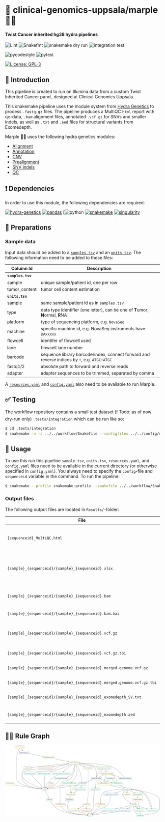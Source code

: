 # :snake: clinical-genomics-uppsala/marple :female_detective:

#### Twist Cancer inherited hg38 hydra pipelines

![Lint](https://github.com/clinical-genomics-uppsala/marple/actions/workflows/lint.yaml/badge.svg?branch=develop)
![Snakefmt](https://github.com/clinical-genomics-uppsala/marple/actions/workflows/snakefmt.yaml/badge.svg?branch=develop)
![snakemake dry run](https://github.com/clinical-genomics-uppsala/marple/actions/workflows/snakemake-dry-run.yaml/badge.svg?branch=develop)
![integration test](https://github.com/clinical-genomics-uppsala/marple/actions/workflows/integration1.yaml/badge.svg?branch=develop)

![pycodestyle](https://github.com/clinical-genomics-uppsala/marple/actions/workflows/pycodestyl.yaml/badge.svg?branch=develop)
![pytest](https://github.com/clinical-genomics-uppsala/marple/actions/workflows/pytest.yaml/badge.svg?branch=develop)

[![License: GPL-3](https://img.shields.io/badge/License-GPL3-yellow.svg)](https://opensource.org/licenses/gpl-3.0.html)

## :speech_balloon: Introduction

This pipeline is created to run on Illumina data from a custom Twist Inherited Cancer panel, designed at Clinical Genomics Uppsala.

This snakemake pipeline uses the module system from [Hydra Genetics](https://github.com/hydra-genetics/) to process `.fastq.gz` files. The pipeline produces a MultiQC `html` report with qc-data, `.bam` alignment files, annotated `.vcf.gz` for SNVs and smaller indels, as well as `.txt` and `.aed` files for structural variants from Exomedepth. 

Marple :female_detective: uses the following hydra genetics modules:
- [Alignment](https://github.com/hydra-genetics/alignment/tree/v0.4.0)
- [Annotation](https://github.com/hydra-genetics/annotation/tree/v0.3.0)
- [CNV](https://github.com/hydra-genetics/cnv_sv/tree/78f270c)
- [Prealignment](https://github.com/hydra-genetics/prealignment/tree/v1.0.0)
- [SNV indels](https://github.com/hydra-genetics/snv_indels/tree/v0.3.0)
- [QC](https://github.com/hydra-genetics/qc/tree/ca947b1)

## :heavy_exclamation_mark: Dependencies

In order to use this module, the following dependencies are required:

[![hydra-genetics](https://img.shields.io/badge/hydragenetics-v1.3.0-blue)](https://github.com/hydra-genetics/)
[![pandas](https://img.shields.io/badge/pandas-2.0.1-blue)](https://pandas.pydata.org/)
[![python](https://img.shields.io/badge/python-3.8-blue)
[![snakemake](https://img.shields.io/badge/snakemake-7.25.3-blue)](https://snakemake.readthedocs.io/en/stable/)
[![singularity](https://img.shields.io/badge/singularity-3.0.0-blue)](https://sylabs.io/docs/)

## :school_satchel: Preparations

### Sample data

Input data should be added to a [`samples.tsv`](https://github.com/clinical-genomics-uppsala/marple/blob/develop/config/samples.tsv)
and an [`units.tsv`](https://github.com/clinical-genomics-uppsala/marple/blob/develop/config/units.tsv).
The following information need to be added to these files:

| Column Id | Description |
| --- | --- |
| **`samples.tsv`** |
| sample | unique sample/patient id, one per row |
|tumor_content| tumor cell content estimation|
| **`units.tsv`** |
| sample | same sample/patient id as in `samples.tsv` |
| type | data type identifier (one letter), can be one of **T**umor, **N**ormal, **R**NA |
| platform | type of sequencing platform, e.g. `NovaSeq` |
| machine | specific machine id, e.g. NovaSeq instruments have `@Axxxxx` |
| flowcell | identifer of flowcell used |
| lane | flowcell lane number |
| barcode | sequence library barcode/index, connect forward and reverse indices by `+`, e.g. `ATGC+ATGC` |
| fastq1/2 | absolute path to forward and reverse reads |
| adapter | adapter sequences to be trimmed, separated by comma |

A [`resources.yaml`](https://github.com/clinical-genomics-uppsala/marple/blob/develop/config/resources.yaml) and [`config.yaml`](https://github.com/clinical-genomics-uppsala/marple/blob/develop/config/config.yaml) also need to be available to run Marple. 

## :white_check_mark: Testing

The workflow repository contains a small test dataset (:exclamation: Todo: as of now dry-run only) `.tests/integration` which can be run like so:

```bash
$ cd .tests/integration
$ snakemake -n -s ../../workflow/Snakefile --configfiles ../../config/config.yaml config.yaml --config sequenceid="990909_test"
```

## :rocket: Usage

To use this run this pipeline `sample.tsv`, `units.tsv`, `resources.yaml`, and `config.yaml` files need to be available in the current directory (or otherwise specified in `config.yaml`). You always need to specify the `config`-file and `sequenceid` variable in the command. To run the pipeline:

```bash
$ snakemake --profile snakemake-profile --snakefile ../../workflow/Snakefile --configfile config.yaml --config sequenceid="990909_test"
```

### Output files

The following output files are located in `Results/`-folder:

| File | Description |
|---|---|
| `{sequenceid}_MultiQC.html` | `.html` file with aggregated qc values for entire run |
|`{sample}_{sequenceid}/{sample}_{sequenceid}.xlsx`| `.xlsx` file with qc (primarily coverage) stats for each sample|
|`{sample}_{sequenceid}/{sample}_{sequenceid}.bam`| Deduplicated `.bam` alignment file |
|`{sample}_{sequenceid}/{sample}_{sequenceid}.bam.bai`| Index for `.bam` file|
|`{sample}_{sequenceid}/{sample}_{sequenceid}.vcf.gz`| `.vcf` file normalized and annotated with vep|
|`{sample}_{sequenceid}/{sample}_{sequenceid}.vcf.gz.tbi`| Index for `.vcf` file|
|`{sample}_{sequenceid}/{sample}_{sequenceid}.merged.genome.vcf.gz`| A `genome.vcf` file for all variation|
|`{sample}_{sequenceid}/{sample}_{sequenceid}.merged.genome.vcf.gz.tbi`| Index for `genome.vcf` |
|`{sample}_{sequenceid}/{sample}_{sequenceid}_exomedepth_SV.txt`| `.txt` file with structural variants|
|`{sample}_{sequenceid}/{sample}_{sequenceid}_exomedepth.aed`| `.aed` file with structural variants|

## :judge: Rule Graph
![rule_graph_reference](images/rulegraph.svg)
